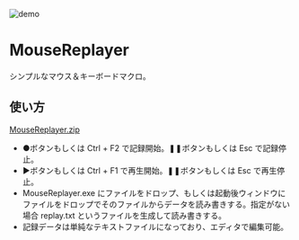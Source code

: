 ![demo](https://user-images.githubusercontent.com/1488611/104083878-9a6e9b00-5285-11eb-9358-874e123822e8.gif)  
# MouseReplayer

シンプルなマウス＆キーボードマクロ。  

## 使い方
[MouseReplayer.zip](https://github.com/i-saint/MouseReplayer/releases/download/20210109/MouseReplayer.zip)
- ●ボタンもしくは Ctrl + F2 で記録開始。❚❚ボタンもしくは Esc で記録停止。
- ▶ボタンもしくは Ctrl + F1 で再生開始。❚❚ボタンもしくは Esc で再生停止。
- MouseReplayer.exe にファイルをドロップ、もしくは起動後ウィンドウにファイルをドロップでそのファイルからデータを読み書きする。指定がない場合 replay.txt というファイルを生成して読み書きする。
- 記録データは単純なテキストファイルになっており、エディタで編集可能。